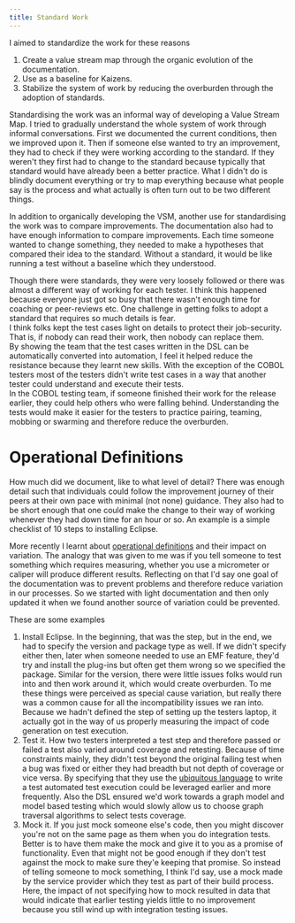 ```yaml
---
title: Standard Work
---
```


I aimed to standardize the work for these reasons
1. Create a value stream map through the organic evolution of the documentation.
2. Use as a baseline for Kaizens.
3. Stabilize the system of work by reducing the overburden through the adoption of standards.

Standardising the work was an informal way of developing a Value Stream Map. 
I tried to gradually understand the whole system of work through informal conversations. 
First we documented the current conditions, then we improved upon it.
Then if someone else wanted to try an improvement, they had to check if they were working according to the standard.
If they weren't they first had to change to the standard because typically that standard would have already been a better practice.
What I didn't do is blindly document everything or try to map everything because what people say is the process and what actually is often turn out to be two different things.

In addition to organically developing the VSM, another use for standardising the work was to compare improvements. 
The documentation also had to have enough information to compare improvements.
Each time someone wanted to change something, they needed to make a hypotheses that compared their idea to the standard. 
Without a standard, it would be like running a test without a baseline which they understood.

Though there were standards, they were very loosely followed or there was almost a different way of working for each tester. 
I think this happened because everyone just got so busy that there wasn't enough time for coaching or peer-reviews etc.
One challenge in getting folks to adopt a standard that requires so much details is fear.  
I think folks kept the test cases light on details to protect their job-security.  
That is, if nobody can read their work, then nobody can replace them.  
By showing the team that the test cases written in the DSL can be automatically converted into automation, I feel it helped reduce the resistance because they learnt new skills.
With the exception of the COBOL testers most of the testers didn't write test cases in a way that another tester could understand and execute their tests.  
In the COBOL testing team, if someone finished their work for the release earlier, they could help others who were falling behind.
Understanding the tests would make it easier for the testers to practice pairing, teaming, mobbing or swarming and therefore reduce the overburden.

# Operational Definitions

How much did we document, like to what level of detail?
There was enough detail such that individuals could follow the improvement journey of their peers at their own pace with minimal (not none) guidance. 
They also had to be short enough that one could make the change to their way of working whenever they had down time for an hour or so.
An example is a simple checklist of 10 steps to installing Eclipse. 

More recently I learnt about [operational definitions][1] and their impact on variation. 
The analogy that was given to me was if you tell someone to test something which requires measuring, whether you use a micrometer or caliper will produce different results.
Reflecting on that I'd say one goal of the documentation was to prevent problems and therefore reduce variation in our processes.
So we started with light documentation and then only updated it when we found another source of variation could be prevented.

These are some examples
1. Install Eclipse. In the beginning, that was the step, but in the end, we had to specify the version and package type as well. If we didn't specify either then, later when someone needed to use an EMF feature, they'd try and install the plug-ins but often get them wrong so we specified the package. Similar for the version, there were little issues folks would run into and then work around it, which would create overburden. To me these things were perceived as special cause variation, but really there was a common cause for all the incompatibility issues we ran into. Because we hadn't defined the step of setting up the testers laptop, it actually got in the way of us properly measuring the impact of code generation on test execution.
2. Test it. How two testers interpreted a test step and therefore passed or failed a test also varied around coverage and retesting. Because of time constraints mainly, they didn't test beyond the original failing test when a bug was fixed or either they had breadth but not depth of coverage or vice versa. By specifying that they use the [ubiquitous language][2] to write a test automated test execution could be leveraged earlier and more frequently. Also the DSL ensured we'd work towards a graph model and model based testing which would slowly allow us to choose graph traversal algorithms to select tests coverage.
3. Mock it. If you just mock someone else's code, then you might discover you're not on the same page as them when you do integration tests. 
Better is to have them make the mock and give it to you as a promise of functionality.
Even that might not be good enough if they don't test against the mock to make sure they'e keeping that promise.
So instead of telling someone to mock something, I think I'd say, use a mock made by the service provider which they test as part of their build process.
Here, the impact of not specifying how to mock resulted in data that would indicate that earlier testing yields little to no improvement because you still wind up with integration testing issues.

[1]: https://deming.org/data-is-important-and-you-must-confirm-what-the-data-actually-says/
[2]: /demingdriventesting/about


